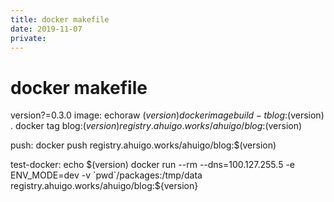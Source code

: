 ```yaml
---
title: docker makefile
date: 2019-11-07
private: 
---
```

# docker makefile
version?=0.3.0
image:
	echoraw $(version)
	docker image build -t blog:$(version) .
	docker tag blog:$(version) registry.ahuigo.works/ahuigo/blog:$(version)

push:
	docker push registry.ahuigo.works/ahuigo/blog:$(version)


test-docker:
	echo $(version)
	docker run --rm --dns=100.127.255.5 -e ENV_MODE=dev -v `pwd`/packages:/tmp/data registry.ahuigo.works/ahuigo/blog:${version}